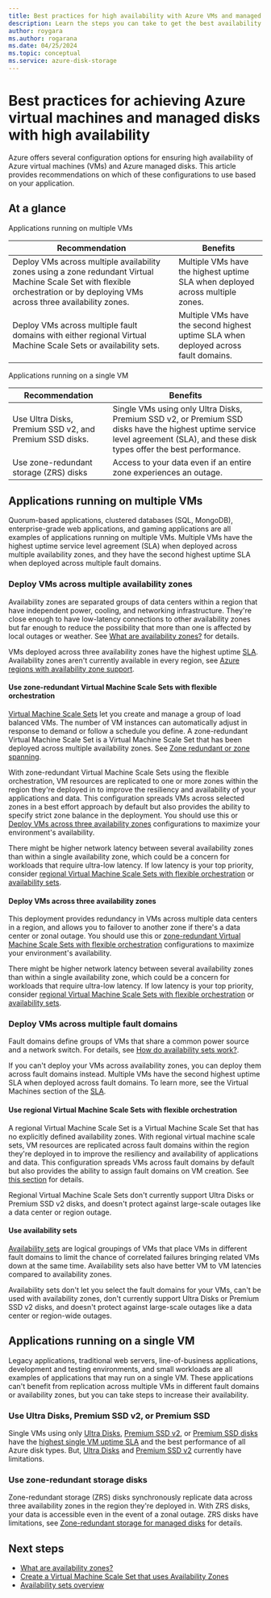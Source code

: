 ```yaml
---
title: Best practices for high availability with Azure VMs and managed disks
description: Learn the steps you can take to get the best availability with your Azure virtual machines and managed disks.
author: roygara
ms.author: rogarana
ms.date: 04/25/2024
ms.topic: conceptual
ms.service: azure-disk-storage
---
```


# Best practices for achieving Azure virtual machines and managed disks with high availability

Azure offers several configuration options for ensuring high availability of Azure virtual machines (VMs) and Azure managed disks. This article provides recommendations on which of these configurations to use based on your application.

## At a glance

Applications running on multiple VMs

|Recommendation  |Benefits  |
|---------|---------|
|Deploy VMs across multiple availability zones using a zone redundant Virtual Machine Scale Set with flexible orchestration or by deploying VMs across three availability zones.     |Multiple VMs have the highest uptime SLA when deployed across multiple zones.         |
|Deploy VMs across multiple fault domains with either regional Virtual Machine Scale Sets or availability sets.    |Multiple VMs have the second highest uptime SLA when deployed across fault domains.         |

Applications running on a single VM

|Recommendation  |Benefits  |
|---------|---------|
|Use Ultra Disks, Premium SSD v2, and Premium SSD disks.     |Single VMs using only Ultra Disks, Premium SSD v2, or Premium SSD disks have the highest uptime service level agreement (SLA), and these disk types offer the best performance.         |
|Use zone-redundant storage (ZRS) disks     |Access to your data even if an entire zone experiences an outage.         |

## Applications running on multiple VMs

Quorum-based applications, clustered databases (SQL, MongoDB), enterprise-grade web applications, and gaming applications are all examples of applications running on multiple VMs. Multiple VMs have the highest uptime service level agreement (SLA) when deployed across multiple availability zones, and they have the second highest uptime SLA when deployed across multiple fault domains.

### Deploy VMs across multiple availability zones

Availability zones are separated groups of data centers within a region that have independent power, cooling, and networking infrastructure. They're close enough to have low-latency connections to other availability zones but far enough to reduce the possibility that more than one is affected by local outages or weather. See [What are availability zones?](../reliability/availability-zones-overview.md) for details.

VMs deployed across three availability zones have the highest uptime [SLA](https://www.microsoft.com/licensing/docs/view/Service-Level-Agreements-SLA-for-Online-Services?lang=1). Availability zones aren't currently available in every region, see [Azure regions with availability zone support](../reliability/availability-zones-service-support.md#azure-regions-with-availability-zone-support).

#### Use zone-redundant Virtual Machine Scale Sets with flexible orchestration

[Virtual Machine Scale Sets](../virtual-machine-scale-sets/overview.md) let you create and manage a group of load balanced VMs. The number of VM instances can automatically adjust in response to demand or follow a schedule you define. A zone-redundant Virtual Machine Scale Set is a Virtual Machine Scale Set that has been deployed across multiple availability zones. See [Zone redundant or zone spanning](../virtual-machine-scale-sets/virtual-machine-scale-sets-use-availability-zones.md#zone-redundant-or-zone-spanning).

With zone-redundant Virtual Machine Scale Sets using the flexible orchestration, VM resources are replicated to one or more zones within the region they're deployed in to improve the resiliency and availability of your applications and data. This configuration spreads VMs across selected zones in a best effort approach by default but also provides the ability to specify strict zone balance in the deployment. You should use this or [Deploy VMs across three availability zones](#deploy-vms-across-three-availability-zones) configurations to maximize your environment's availability.

There might be higher network latency between several availability zones than within a single availability zone, which could be a concern for workloads that require ultra-low latency. If low latency is your top priority, consider [regional Virtual Machine Scale Sets with flexible orchestration](#use-regional-virtual-machine-scale-sets-with-flexible-orchestration) or [availability sets](#use-availability-sets).

#### Deploy VMs across three availability zones

This deployment provides redundancy in VMs across multiple data centers in a region, and allows you to failover to another zone if there's a data center or zonal outage. You should use this or [zone-redundant Virtual Machine Scale Sets with flexible orchestration](#use-zone-redundant-virtual-machine-scale-sets-with-flexible-orchestration) configurations to maximize your environment's availability.

There might be higher network latency between several availability zones than within a single availability zone, which could be a concern for workloads that require ultra-low latency. If low latency is your top priority, consider [regional Virtual Machine Scale Sets with flexible orchestration](#use-regional-virtual-machine-scale-sets-with-flexible-orchestration) or [availability sets](#use-availability-sets).

### Deploy VMs across multiple fault domains

Fault domains define groups of VMs that share a common power source and a network switch. For details, see [How do availability sets work?](availability-set-overview.md#how-do-availability-sets-work).

If you can't deploy your VMs across availability zones, you can deploy them across fault domains instead. Multiple VMs have the second highest uptime SLA when deployed across fault domains. To learn more, see the Virtual Machines section of the [SLA](https://www.microsoft.com/licensing/docs/view/Service-Level-Agreements-SLA-for-Online-Services?lang=1).

#### Use regional Virtual Machine Scale Sets with flexible orchestration

A regional Virtual Machine Scale Set is a Virtual Machine Scale Set that has no explicitly defined availability zones. With regional virtual machine scale sets, VM resources are replicated across fault domains within the region they're deployed in to improve the resiliency and availability of applications and data. This configuration spreads VMs across fault domains by default but also provides the ability to assign fault domains on VM creation. See [this section](../virtual-machine-scale-sets/virtual-machine-scale-sets-use-availability-zones.md#regional) for details.

Regional Virtual Machine Scale Sets don't currently support Ultra Disks or Premium SSD v2 disks, and doesn't protect against large-scale outages like a data center or region outage.

#### Use availability sets

[Availability sets](availability-set-overview.md) are logical groupings of VMs that place VMs in different fault domains to limit the chance of correlated failures bringing related VMs down at the same time. Availability sets also have better VM to VM latencies compared to availability zones.

Availability sets don't let you select the fault domains for your VMs, can't be used with availability zones, don't currently support Ultra Disks or Premium SSD v2 disks, and doesn't protect against large-scale outages like a data center or region-wide outages.

## Applications running on a single VM

Legacy applications, traditional web servers, line-of-business applications, development and testing environments, and small workloads are all examples of applications that may run on a single VM. These applications can't benefit from replication across multiple VMs in different fault domains or availability zones, but you can take steps to increase their availability.

### Use Ultra Disks, Premium SSD v2, or Premium SSD

Single VMs using only [Ultra Disks](disks-types.md#ultra-disks), [Premium SSD v2](disks-types.md#premium-ssd-v2), or [Premium SSD disks](disks-types.md#premium-ssds) have the [highest single VM uptime SLA](https://www.microsoft.com/licensing/docs/view/Service-Level-Agreements-SLA-for-Online-Services?lang=1) and the best performance of all Azure disk types. But, [Ultra Disks](disks-enable-ultra-ssd.md#ga-scope-and-limitations) and [Premium SSD v2](disks-deploy-premium-v2.md#limitations) currently have limitations.

### Use zone-redundant storage disks

Zone-redundant storage (ZRS) disks synchronously replicate data across three availability zones in the region they're deployed in. With ZRS disks, your data is accessible even in the event of a zonal outage. ZRS disks have limitations, see [Zone-redundant storage for managed disks](disks-redundancy.md#zone-redundant-storage-for-managed-disks) for details.

## Next steps

- [What are availability zones?](../reliability/availability-zones-overview.md)
- [Create a Virtual Machine Scale Set that uses Availability Zones](../virtual-machine-scale-sets/virtual-machine-scale-sets-use-availability-zones.md)
- [Availability sets overview](availability-set-overview.md)